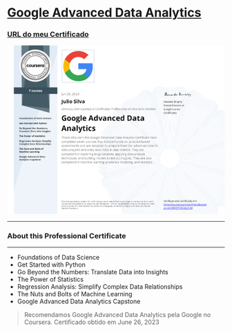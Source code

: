 # [Google Advanced Data Analytics](https://www.coursera.org/professional-certificates/ibm-data-science)


### [URL do meu Certificado](https://www.coursera.org/account/accomplishments/professional-cert/WQZYCHU4LCUM)
![](https://github.com/JulioSilva123/Escolaridade/blob/77a0e3d00a06f248bee18c52d54edea7c8448307/resources/Cert-Google-Advanced-Data-Analytics.png)

---

### About this Professional Certificate




---

* Foundations of Data Science
* Get Started with Python
* Go Beyond the Numbers: Translate Data into Insights
* The Power of Statistics
* Regression Analysis: Simplify Complex Data Relationships
* The Nuts and Bolts of Machine Learning
* Google Advanced Data Analytics Capstone

>Recomendamos Google Advanced Data Analytics pela Google no Coursera. Certificado obtido em June 26, 2023



